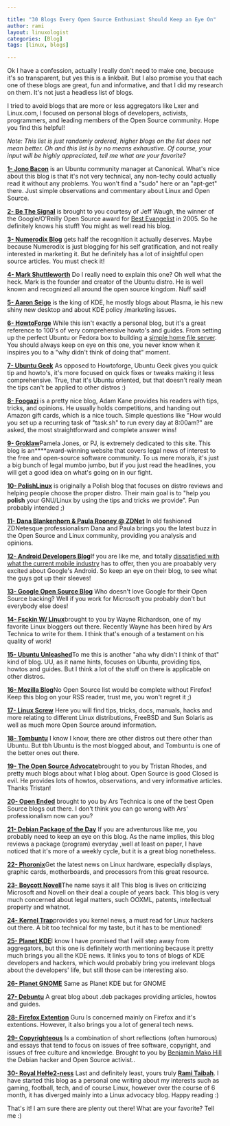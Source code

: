 ```yaml
---

title: "30 Blogs Every Open Source Enthusiast Should Keep an Eye On"
author: rami
layout: linuxologist
categories: [Blog]
tags: [linux, blogs]

---
```


Ok I have a confession, actually I really don't need to make one, because it's so transparent, but yes this is a linkbait. But I also promise you that each one of these blogs are great, fun and informative, and that I did my research on them. It's not just a headless list of blogs.


I tried to avoid blogs that are more or less aggregators like Lxer and Linux.com, I focused on personal blogs of developers, activists, programmers, and leading members of the Open Source community. Hope you find this helpful!

_Note: This list is just randomly ordered, higher blogs on the list does not mean better. Oh and this list is by no means exhaustive. Of course, your input will be highly appreciated, tell me what are your favorite?_

[**1- Jono Bacon**](http://www.jonobacon.org/) is an Ubuntu community manager at Canonical. What's nice about this blog is that it's not very technical, any non-techy could actually read it without any problems. You won't find a "sudo" here or an "apt-get" there. Just simple observations and commentary about Linux and Open Source.

[**2- Be The Signal**](http://bethesignal.org/) is brought to you courtesy of Jeff Waugh, the winner of the Google/O'Reilly Open Source award for [Best Evangelist](http://www.osdir.com/Article6677.phtml) in 2005\. So he definitely knows his stuff! You might as well read his blog.

[**3- Numerodix Blog**](http://www.matusiak.eu/numerodix/blog/) gets half the recognition it actually deserves. Maybe because Numerodix is just blogging for his self gratification, and not really interested in marketing it. But he definitely has a lot of insightful open source articles. You must check it!

[**4- Mark Shuttleworth**](http://www.markshuttleworth.com/) Do I really need to explain this one? Oh well what the heck. Mark is the founder and creator of the Ubuntu distro. He is well known and recognized all around the open source kingdom. Nuff said!

[**5- Aaron Seigo**](http://aseigo.blogspot.com/) is the king of KDE, he mostly blogs about Plasma, ie his new shiny new desktop and about KDE policy /marketing issues.

[**6- HowtoForge**](http://howtoforge.com/) While this isn't exactly a personal blog, but it's a great reference to 100's of very comprehensive howto's and guides. From setting up the perfect Ubuntu or Fedora box to building a [simple home file server](http://howtoforge.com/ubuntu-home-fileserver). You should always keep on eye on this one, you never know when it inspires you to a "why didn't think of doing that" moment.

[**7- Ubuntu Geek**](http://www.ubuntugeek.com/) As opposed to Howtoforge, Ubuntu Geek gives you quick tip and howto's, it's more focused on quick fixes or tweaks making it less comprehensive. True, that it's Ubuntu oriented, but that doesn't really mean the tips can't be applied to other distros :)

[**8- Foogazi**](http://www.foogazi.com/) is a pretty nice blog, Adam Kane provides his readers with tips, tricks, and opinions. He usually holds competitions, and handing out Amazon gift cards, which is a nice touch. Simple questions like "How would you set up a recurring task of "task.sh" to run every day at 8:00am?" are asked, the most straightforward and complete answer wins!

[**9- Groklaw**](http://www.groklaw.net/)Pamela Jones, or PJ, is extremely dedicated to this site. This blog is an****award-winning website that covers legal news of interest to the free and open-source software community. To us mere morals, it's just a big bunch of legal mumbo jumbo, but if you just read the headlines, you will get a good idea on what's going on in our fight.

[**10- PolishLinux**](http://www.polishlinux.org/) is originally a Polish blog that focuses on distro reviews and helping people choose the proper distro. Their main goal is to "help you **polish** your GNU/Linux by using the tips and tricks we provide". Pun probably intended ;)

[**11- Dana Blankenhorn & Paula Rooney @ ZDNet**](http://blog/s.zdnet.com/open-source/) In old fashioned ZDNetesque professionalism Dana and Paula brings you the latest buzz in the Open Source and Linux community, providing you analysis and opinions.

[**12- Android Developers Blog**](http://android-developers.blogspot.com/)If you are like me, and totally [dissatisfied with what the current mobile industry](/2007/12/15/its-a-wonderful-internet-but-not-every-pasture) has to offer, then you are proabably very excited about Google's Android. So keep an eye on their blog, to see what the guys got up their sleeves!

[**13- Google Open Source Blog**](http://google-opensource.blogspot.com/) Who doesn't love Google for their Open Source backing? Well if you work for Microsoft you probably don't but everybody else does!

[**14- Fsckin W/ Linux**](http://www.fsckin.com/)brought to you by Wayne Richardson, one of my favorite Linux bloggers out there. Recently Wayne has been hired by Ars Technica to write for them. I think that's enough of a testament on his quality of work!

[**15- Ubuntu Unleashed**](http://www.ubuntu-unleashed.com/)To me this is another "aha why didn't I think of that" kind of blog. UU, as it name hints, focuses on Ubuntu, providing tips, howtos and guides. But I think a lot of the stuff on there is applicable on other distros.

[**16- Mozilla Blog**](http://blog/.mozilla.com/)No Open Source list would be complete without Firefox! Keep this blog on your RSS reader, trust me, you won't regret it ;)

[**17- Linux Screw**](http://www.linuxscrew.com/) Here you will find tips, tricks, docs, manuals, hacks and more relating to different Linux distributions, FreeBSD and Sun Solaris as well as much more Open Source around information.

[**18- Tombuntu**](http://tombuntu.com/) I know I know, there are other distros out there other than Ubuntu. But tbh Ubuntu is the most blogged about, and Tombuntu is one of the better ones out there.

[**19- The Open Source Advocate**](http://useopensource.blogspot.com/)brought to you by Tristan Rhodes, and pretty much blogs about what I blog about. Open Source is good Closed is evil. He provides lots of howtos, observations, and very informative articles. Thanks Tristan!

[**20- Open Ended**](http://arstechnica.com/journals/linux.ars) brought to you by Ars Technica is one of the best Open Source blogs out there. I don't think you can go wrong with Ars' professionalism now can you?

[**21- Debian Package of the Day**](http://debaday.debian.net/) If you are adventurous like me, you probably need to keep an eye on this blog. As the name implies, this blog reviews a package (program) everyday ,well at least on paper, I have noticed that it's more of a weekly cycle, but it is a great blog nonetheless.

[**22- Phoronix**](http://www.phoronix.com/scan.php?page=home)Get the latest news on Linux hardware, especially displays, graphic cards, motherboards, and processors from this great resource.

[**23- Boycott Novell**](http://boycottnovell.com/)The name says it all! This blog is lives on criticizing Microsoft and Novell on their deal a couple of years back. This blog is very much concerned about legal matters, such OOXML, patents, intellectual property and whatnot.

[**24- Kernel Trap**](http://kerneltrap.org/blog/s)provides you kernel news, a must read for Linux hackers out there. A bit too technical for my taste, but it has to be mentioned!

[**25- Planet KDE**](http://planetkde.org/)I know I have promised that I will step away from aggregators, but this one is definitely worth mentioning because it pretty much brings you all the KDE news. It links you to tons of blogs of KDE developers and hackers, which would probably bring you irrelevant blogs about the developers' life, but still those can be interesting also.

[**26- Planet GNOME**](http://planet.gnome.org/) Same as Planet KDE but for GNOME

[**27- Debuntu**](http://www.debuntu.org/) A great blog about .deb packages providing articles, howtos and guides.

[**28- Firefox Extention**](http://ffextensionguru.wordpress.com/) Guru Is concerned mainly on Firefox and it's extentions. However, it also brings you a lot of general tech news.

[**29- Copyrighteous**](http://mako.cc/copyrighteous) Is a combination of short reflections (often humorous) and essays that tend to focus on issues of free software, copyright, and issues of free culture and knowledge. Brought to you by [Benjamin Mako Hill](http://en.wikipedia.org/wiki/Benjamin_Mako_Hill) the Debian hacker and Open Source activist..

[**30- Royal HeHe2-ness**](http://taibah.co) Last and definitely least, yours truly [**Rami Taibah**](http://taibah.co). I have started this blog as a personal one writing about my interests such as gaming, football, tech, and of course Linux, however over the course of 6 month, it has diverged mainly into a Linux advocacy blog. Happy reading :)

That's it! I am sure there are plenty out there! What are your favorite? Tell me :)
